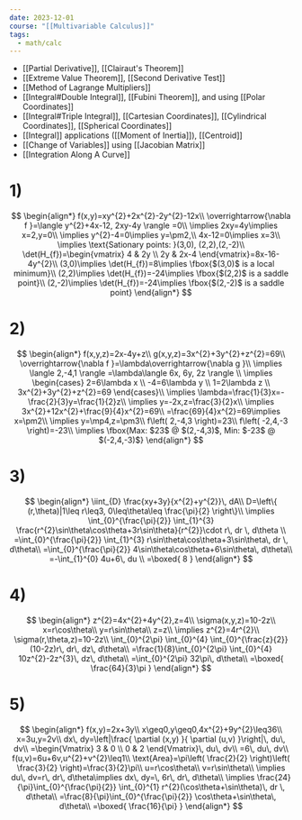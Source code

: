 ```yaml
---
date: 2023-12-01
course: "[[Multivariable Calculus]]"
tags:
  - math/calc
---
```

- [[Partial Derivative]], [[Clairaut's Theorem]]
- [[Extreme Value Theorem]], [[Second Derivative Test]]
- [[Method of Lagrange Multipliers]]
- [[Integral#Double Integral]], [[Fubini Theorem]], and using [[Polar Coordinates]]
- [[Integral#Triple Integral]], [[Cartesian Coordinates]], [[Cylindrical Coordinates]], [[Spherical Coordinates]]
- [[Integral]] applications ([[Moment of Inertia]]), [[Centroid]]
- [[Change of Variables]] using [[Jacobian Matrix]]
- [[Integration Along A Curve]]
# 1)
$$
\begin{align*}
f(x,y)=xy^{2}+2x^{2}-2y^{2}-12x\\
\overrightarrow{\nabla f }=\langle y^{2}+4x-12, 2xy-4y \rangle =0\\
\implies 2xy=4y\implies x=2,y=0\\
\implies y^{2}-4=0\implies y=\pm2,\\
4x-12=0\implies x=3\\
\implies \text{Sationary points: }(3,0), (2,2),(2,-2)\\
\det(H_{f})=\begin{vmatrix}
4 & 2y \\
2y & 2x-4
\end{vmatrix}=8x-16-4y^{2}\\
(3,0)\implies \det(H_{f})=8\implies \fbox{$(3,0)$ is a local minimum}\\
(2,2)\implies \det(H_{f})=-24\implies \fbox{$(2,2)$ is a saddle point}\\
(2,-2)\implies \det(H_{f})=-24\implies \fbox{$(2,-2)$ is a saddle point}
\end{align*}
$$
# 2)
$$
\begin{align*}
f(x,y,z)=2x-4y+z\\
g(x,y,z)=3x^{2}+3y^{2}+z^{2}=69\\
\overrightarrow{\nabla f }=\lambda\overrightarrow{\nabla g }\\
\implies \langle 2,-4,1 \rangle =\lambda\langle 6x, 6y, 2z \rangle \\
\implies \begin{cases}
2=6\lambda x \\
-4=6\lambda y \\
1=2\lambda z \\
3x^{2}+3y^{2}+z^{2}=69
\end{cases}\\
\implies \lambda=\frac{1}{3}x=-\frac{2}{3}y=\frac{1}{2}z\\
\implies y=-2x,z=\frac{3}{2}x\\
\implies 3x^{2}+12x^{2}+\frac{9}{4}x^{2}=69\\
=\frac{69}{4}x^{2}=69\implies x=\pm2\\
\implies y=\mp4,z=\pm3\\
f\left( 2,-4,3 \right)=23\\
f\left( -2,4,-3 \right)=-23\\
\implies \fbox{Max: $23$ @ $(2,-4,3)$, Min: $-23$ @ $(-2,4,-3)$}
\end{align*}
$$
# 3)
$$
\begin{align*}
\iint_{D} \frac{xy+3y}{x^{2}+y^{2}}\, dA\\
D=\left\{  (r,\theta)|1\leq r\leq3, 0\leq\theta\leq \frac{\pi}{2}  \right\}\\
\implies \int_{0}^{\frac{\pi}{2}} \int_{1}^{3} \frac{r^{2}\sin\theta\cos\theta+3r\sin\theta}{r^{2}}\cdot r\, dr \, d\theta \\
=\int_{0}^{\frac{\pi}{2}} \int_{1}^{3} r\sin\theta\cos\theta+3\sin\theta\, dr \, d\theta\\
=\int_{0}^{\frac{\pi}{2}} 4\sin\theta\cos\theta+6\sin\theta\, d\theta\\
=-\int_{1}^{0} 4u+6\, du \\
=\boxed{ 8 }
\end{align*}
$$
# 4)
$$
\begin{align*}
z^{2}=4x^{2}+4y^{2},z=4\\
\sigma(x,y,z)=10-2z\\
x=r\cos\theta\\
y=r\sin\theta\\
z=z\\
\implies z^{2}=4r^{2}\\
\sigma(r,\theta,z)=10-2z\\
\int_{0}^{2\pi} \int_{0}^{4} \int_{0}^{\frac{z}{2}} (10-2z)r\, dr\, dz\, d\theta\\
=\frac{1}{8}\int_{0}^{2\pi} \int_{0}^{4} 10z^{2}-2z^{3}\, dz\, d\theta\\
=\int_{0}^{2\pi} 32\pi\, d\theta\\
=\boxed{ \frac{64}{3}\pi }
\end{align*}
$$
# 5)
$$
\begin{align*}
f(x,y)=2x+3y\\
x\geq0,y\geq0,4x^{2}+9y^{2}\leq36\\
x=3u,y=2v\\
dx\, dy=\left|\frac{ \partial (x,y) }{ \partial (u,v) }\right|\, du\, dv\\
=\begin{Vmatrix}
3 & 0 \\
0 & 2
\end{Vmatrix}\, du\, dv\\
=6\, du\, dv\\
f(u,v)=6u+6v,u^{2}+v^{2}\leq1\\
\text{Area}=\pi\left( \frac{2}{2} \right)\left( \frac{3}{2} \right)=\frac{3}{2}\pi\\
u=r\cos\theta\\
v=r\sin\theta\\
\implies du\, dv=r\, dr\, d\theta\implies dx\, dy=\, 6r\, dr\, d\theta\\
\implies \frac{24}{\pi}\int_{0}^{\frac{\pi}{2}} \int_{0}^{1} r^{2}(\cos\theta+\sin\theta)\, dr \, d\theta\\
=\frac{8}{\pi}\int_{0}^{\frac{\pi}{2}} \cos\theta+\sin\theta\, d\theta\\
=\boxed{ \frac{16}{\pi} }
\end{align*}
$$